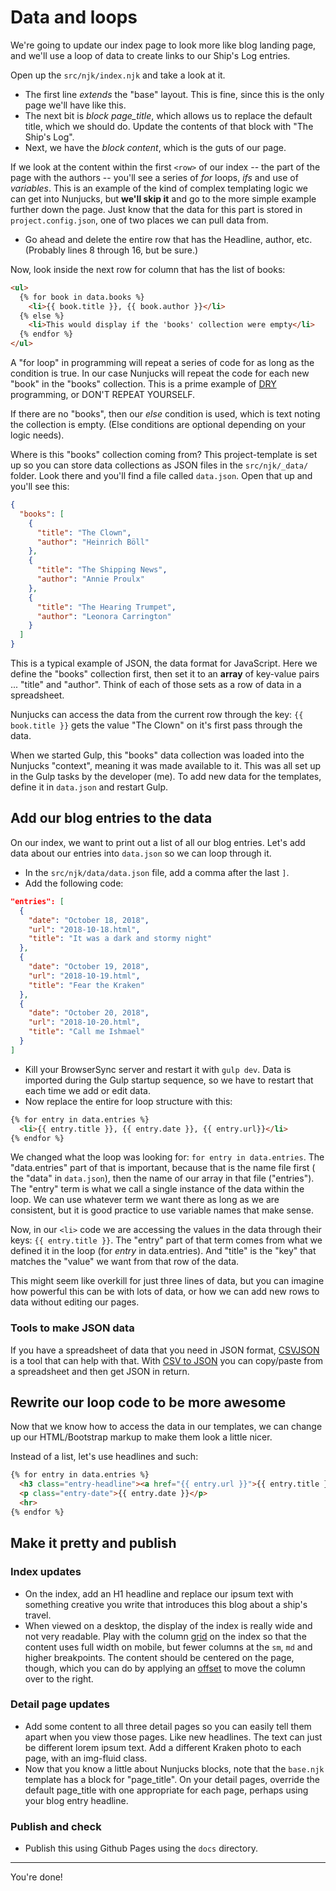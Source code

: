 # Data and loops

We're going to update our index page to look more like blog landing page, and we'll use a loop of data to create links to our Ship's Log entries.

Open up the `src/njk/index.njk` and take a look at it.

- The first line _extends_ the "base" layout. This is fine, since this is the only page we'll have like this.
- The next bit is _block page\_title_, which allows us to replace the default title, which we should do. Update the contents of that block with "The Ship's Log".
- Next, we have the _block content_, which is the guts of our page.

If we look at the content within the first `<row>` of our index -- the part of the page with the authors -- you'll see a series of _for_ loops, _ifs_ and use of _variables_. This is an example of the kind of complex templating logic we can get into Nunjucks, but **we'll skip it** and go to the more simple example further down the page. Just know that the data for this part is stored in `project.config.json`, one of two places we can pull data from.

- Go ahead and delete the entire row that has the Headline, author, etc. (Probably lines 8 through 16, but be sure.)

Now, look inside the next row for column that has the list of books:

```html
<ul> 
  {% for book in data.books %}
    <li>{{ book.title }}, {{ book.author }}</li>
  {% else %}
    <li>This would display if the 'books' collection were empty</li>
  {% endfor %}
</ul>
```

A "for loop" in programming will repeat a series of code for as long as the condition is true. In our case Nunjucks will repeat the code for each new "book" in the "books" collection. This is a prime example of [DRY](https://en.wikipedia.org/wiki/Don%27t_repeat_yourself) programming, or DON'T REPEAT YOURSELF.

If there are no "books", then our _else_ condition is used, which is text noting the collection is empty. (Else conditions are optional depending on your logic needs).

Where is this "books" collection coming from? This project-template is set up so you can store data collections as JSON files in the `src/njk/_data/` folder. Look there and you'll find a file called `data.json`. Open that up and you'll see this:

```json
{
  "books": [
    {
      "title": "The Clown",
      "author": "Heinrich Böll"
    },
    {
      "title": "The Shipping News",
      "author": "Annie Proulx"
    },
    {
      "title": "The Hearing Trumpet",
      "author": "Leonora Carrington"
    }
  ]
}
```

This is a typical example of JSON, the data format for JavaScript. Here we define the "books" collection first, then set it to an **array** of key-value pairs ... "title" and "author". Think of each of those sets as a row of data in a spreadsheet.

Nunjucks can access the data from the current row through the key: `{{ book.title }}` gets the value "The Clown" on it's first pass through the data.

When we started Gulp, this "books" data collection was loaded into the Nunjucks "context", meaning it was made available to it. This was all set up in the Gulp tasks by the developer (me). To add new data for the templates, define it in `data.json` and restart Gulp.

## Add our blog entries to the data

On our index, we want to print out a list of all our blog entries. Let's add data about our entries into `data.json` so we can loop through it.

- In the `src/njk/data/data.json` file, add a comma after the last `]`.
- Add the following code:

```json
"entries": [
  {
    "date": "October 18, 2018",
    "url": "2018-10-18.html",
    "title": "It was a dark and stormy night"
  },
  {
    "date": "October 19, 2018",
    "url": "2018-10-19.html",
    "title": "Fear the Kraken"
  },
  {
    "date": "October 20, 2018",
    "url": "2018-10-20.html",
    "title": "Call me Ishmael"
  }
]
```

- Kill your BrowserSync server and restart it with `gulp dev`. Data is imported during the Gulp startup sequence, so we have to restart that each time we add or edit data.
- Now replace the entire for loop structure with this:

```html
{% for entry in data.entries %}
  <li>{{ entry.title }}, {{ entry.date }}, {{ entry.url}}</li>
{% endfor %}
```

We changed what the loop was looking for: `for entry in data.entries`. The "data.entries" part of that is important, because that is the name file first ( the "data" in `data.json`), then the name of our array in that file ("entries").  The "entry" term is what we call a single instance of the data within the loop. We can use whatever term we want there as long as we are consistent, but it is good practice to use variable names that make sense.

Now, in our `<li>` code we are accessing the values in the data through their keys: `{{ entry.title }}`. The "entry" part of that term comes from what we defined it in the loop (for _entry_ in data.entries). And "title" is the "key" that matches the "value" we want from that row of the data.

This might seem like overkill for just three lines of data, but you can imagine how powerful this can be with lots of data, or how we can add new rows to data without editing our pages.

### Tools to make JSON data

If you have a spreadsheet of data that you need in JSON format, [CSVJSON](https://www.csvjson.com/) is a tool that can help with that. With [CSV to JSON](https://www.csvjson.com/csv2json) you can copy/paste from a spreadsheet and then get JSON in return.

## Rewrite our loop code to be more awesome

Now that we know how to access the data in our templates, we can change up our HTML/Bootstrap markup to make them look a little nicer.

Instead of a list, let's use headlines and such:

```html
{% for entry in data.entries %}
  <h3 class="entry-headline"><a href="{{ entry.url }}">{{ entry.title }}</a></h3>
  <p class="entry-date">{{ entry.date }}</p>
  <hr>
{% endfor %}
```

## Make it pretty and publish

### Index updates

- On the index, add an H1 headline and replace our ipsum text with something creative you write that introduces this blog about a ship's travel.
- When viewed on a desktop, the display of the index is really wide and not very readable. Play with the column [grid](https://getbootstrap.com/docs/4.1/layout/grid/) on the index so that the content uses full width on mobile, but fewer columns at the `sm`, `md` and higher breakpoints. The content should be centered on the page, though, which you can do by applying an [offset](https://getbootstrap.com/docs/4.1/layout/grid/#offsetting-columns) to move the column over to the right.

### Detail page updates

- Add some content to all three detail pages so you can easily tell them apart when you view those pages. Like new headlines. The text can just be different lorem ipsum text. Add a different Kraken photo to each page, with an img-fluid class.
- Now that you know a little about Nunjucks blocks, note that the `base.njk` template has a block for "page_title". On your detail pages, override the default page_title with one appropriate for each page, perhaps using your blog entry headline.

### Publish and check

- Publish this using Github Pages using the `docs` directory.

---

You're done!